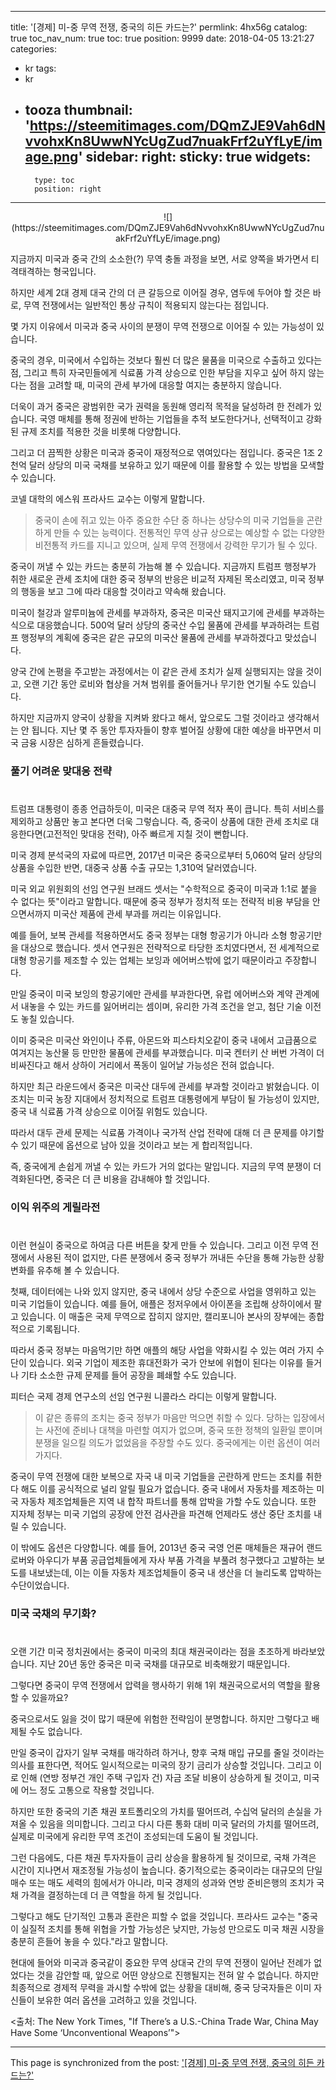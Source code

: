 
---
title: '[경제]   미-중 무역 전쟁, 중국의 히든 카드는?'
permlink: 4hx56g
catalog: true
toc_nav_num: true
toc: true
position: 9999
date: 2018-04-05 13:21:27
categories:
- kr
tags:
- kr
- tooza
thumbnail: 'https://steemitimages.com/DQmZJE9Vah6dNvvohxKn8UwwNYcUgZud7nuakFrf2uYfLyE/image.png'
sidebar:
    right:
        sticky: true
widgets:
    -
        type: toc
        position: right
---


<center>
![](https://steemitimages.com/DQmZJE9Vah6dNvvohxKn8UwwNYcUgZud7nuakFrf2uYfLyE/image.png)
</center>

지금까지 미국과 중국 간의 소소한(?) 무역 충돌 과정을 보면, 서로 양쪽을 봐가면서 티격태격하는 형국입니다. 
  
하지만 세계 2대 경제 대국 간의 더 큰 갈등으로 이어질 경우, 염두에 두어야 할 것은 바로, 무역 전쟁에서는 일반적인 통상 규칙이 적용되지 않는다는 점입니다.
  
몇 가지 이유에서 미국과 중국 사이의 분쟁이 무역 전쟁으로 이어질 수 있는 가능성이 있습니다. 
  
중국의 경우, 미국에서 수입하는 것보다 훨씬 더 많은 물품을 미국으로 수출하고 있다는 점, 그리고 특히 자국민들에게 식료품 가격 상승으로 인한 부담을 지우고 싶어 하지 않는다는 점을 고려할 때, 미국의 관세 부가에 대응할 여지는 충분하지 않습니다.
  
더욱이 과거 중국은 광범위한 국가 권력을 동원해 영리적 목적을 달성하려 한 전례가 있습니다. 국영 매체를 통해 정권에 반하는 기업들을 추적 보도한다거나, 선택적이고 강화된 규제 조치를 적용한 것을 비롯해 다양합니다. 
  
그리고 더 끔찍한 상황은 미국과 중국이 재정적으로 엮여있다는 점입니다. 중국은 1조 2천억 달러 상당의 미국 국채를 보유하고 있기 때문에 이를 활용할 수 있는 방법을 모색할 수 있습니다. 
  
코넬 대학의 에스워 프라사드 교수는 이렇게 말합니다.

>중국이 손에 쥐고 있는 아주 중요한 수단 중 하나는 상당수의 미국 기업들을 곤란하게 만들 수 있는 능력이다. 전통적인 무역 상규 상으로는 예상할 수 없는 다양한 비전통적 카드를 지니고 있으며, 실제 무역 전쟁에서 강력한 무기가 될 수 있다.

중국이 꺼낼 수 있는 카드는 충분히 가늠해 볼 수 있습니다.  지금까지 트럼프 행정부가 취한 새로운 관세 조치에 대한 중국 정부의 반응은 비교적 자제된 목소리였고, 미국 정부의 행동을 보고 그에 따라 대응할 것이라고 약속해 왔습니다.
  
미국이 철강과 알루미늄에 관세를 부과하자, 중국은 미국산 돼지고기에 관세를 부과하는 식으로 대응했습니다.  500억 달러 상당의 중국산 수입 물품에 관세를 부과하려는 트럼프 행정부의 계획에 중국은 같은 규모의 미국산 물품에 관세를 부과하겠다고 맞섰습니다. 
  
양국 간에 논평을 주고받는 과정에서는 이 같은 관세 조치가 실제 실행되지는 않을 것이고, 오랜 기간 동안 로비와 협상을 거쳐 범위를 줄어들거나 무기한 연기될 수도 있습니다.
  
하지만 지금까지 양국이 상황을 지켜봐 왔다고 해서, 앞으로도 그럴 것이라고 생각해서는 안 됩니다. 지난 몇 주 동안 투자자들이 향후 벌어질 상황에 대한 예상을 바꾸면서 미국 금융 시장은 심하게 흔들렸습니다.
  
### 풀기 어려운 맞대응 전략
#  
트럼프 대통령이 종종 언급하듯이, 미국은 대중국 무역 적자 폭이 큽니다.  특히 서비스를 제외하고 상품만 놓고 본다면 더욱 그렇습니다.   즉, 중국이 상품에 대한 관세 조치로 대응한다면(고전적인 맞대응 전략), 아주 빠르게 지칠 것이 뻔합니다.
  
미국 경제 분석국의 자료에 따르면, 2017년 미국은 중국으로부터 5,060억 달러 상당의 상품을 수입한 반면, 대중국 상품 수출 규모는 1,310억 달러였습니다. 
  
미국 외교 위원회의 선임 연구원 브래드 셋서는 "수학적으로 중국이 미국과 1:1로 붙을 수 없다는 뜻"이라고 말합니다.  때문에 중국 정부가 정치적 또는 전략적 비용 부담을 안으면서까지 미국산 제품에 관세 부과를 꺼리는 이유입니다. 
  
예를 들어, 보복 관세를 적용하면서도 중국 정부는 대형 항공기가 아니라 소형 항공기만을 대상으로 했습니다.  셋서 연구원은 전략적으로 타당한 조치였다면서, 전 세계적으로 대형 항공기를 제조할 수 있는 업체는 보잉과 에어버스밖에 없기 때문이라고 주장합니다. 
  
만일 중국이 미국 보잉의 항공기에만 관세를 부과한다면, 유럽 에어버스와 계약 관계에서 내놓을 수 있는 카드를 잃어버리는 셈이며, 유리한 가격 조건을 얻고, 첨단 기술 이전도 놓칠 있습니다.
  
이미 중국은 미국산 와인이나 주류, 아몬드와 피스타치오같이 중국 내에서 고급품으로 여겨지는 농산물 등 만만한 물품에 관세를 부과했습니다.  미국 켄터키 산 버번 가격이 더 비싸진다고 해서 상하이 거리에서 폭동이 일어날 가능성은 전혀 없습니다.
  
하지만 최근 라운드에서 중국은 미국산 대두에 관세를 부과할 것이라고 밝혔습니다.  이 조치는 미국 농장 지대에서 정치적으로 트럼프 대통령에게 부담이 될 가능성이 있지만, 중국 내 식료품 가격 상승으로 이어질 위험도 있습니다.  

따라서 대두 관세 문제는 식료품 가격이나 국가적 산업 전략에 대해 더 큰 문제를 야기할 수 있기 때문에 옵션으로 남아 있을 것이라고 보는 게 합리적입니다. 
  
즉, 중국에게 손쉽게 꺼낼 수 있는 카드가 거의 없다는 말입니다. 지금의 무역 분쟁이 더 격화된다면, 중국은 더 큰 비용을 감내해야 할 것입니다. 
  
### 이익 위주의 게릴라전
#  
이런 현실이 중국으로 하여금 다른 버튼을 찾게 만들 수 있습니다. 그리고 이전 무역 전쟁에서 사용된 적이 없지만, 다른 분쟁에서 중국 정부가 꺼내든 수단을 통해 가능한 상황 변화를 유추해 볼 수 있습니다. 
  
첫째, 데이터에는 나와 있지 않지만, 중국 내에서 상당 수준으로 사업을 영위하고 있는 미국 기업들이 있습니다.  예를 들어, 애플은 정저우에서 아이폰을 조립해 상하이에서 팔고 있습니다.  이 매출은 국제 무역으로 잡히지 않지만, 캘리포니아 본사의 장부에는 종합적으로 기록됩니다. 
  
따라서 중국 정부는 마음먹기만 하면 애플의 해당 사업을 약화시킬 수 있는 여러 가지 수단이 있습니다.  외국 기업이 제조한 휴대전화가 국가 안보에 위협이 된다는 이유를 들거나 기타 소소한 규제 문제를 들어 공장을 폐쇄할 수도 있습니다. 
  
피터슨 국제 경제 연구소의 선임 연구원 니콜라스 라디는 이렇게 말합니다.

>이 같은 종류의 조치는 중국 정부가 마음만 먹으면 취할 수 있다. 당하는 입장에서는 사전에 준비나 대책을 마련할 여지가 없으며, 중국 또한 정책의 일환일 뿐이며 분쟁을 일으킬 의도가 없었음을 주장할 수도 있다. 중국에게는 이런 옵션이 여러 가지다.

중국이 무역 전쟁에 대한 보복으로 자국 내 미국 기업들을 곤란하게 만드는 조치를 취한다 해도 이를 공식적으로 널리 알릴 필요가 없습니다.  중국 내에서 자동차를 제조하는 미국 자동차 제조업체들은 지역 내 합작 파트너를 통해 압박을 가할 수도 있습니다.  또한 지자체 정부는 미국 기업의 공장에 안전 검사관을 파견해 언제라도 생산 중단 조치를 내릴 수 있습니다.
  
이 밖에도 옵션은 다양합니다.  예를 들어, 2013년 중국 국영 언론 매체들은 재규어 랜드 로버와 아우디가 부품 공급업체들에게 자사 부품 가격을 부풀려 청구했다고 고발하는 보도를 내보냈는데, 이는 이들 자동차 제조업체들이 중국 내 생산을 더 늘리도록 압박하는 수단이었습니다.
  
### 미국 국채의 무기화?
#  
오랜 기간 미국 정치권에서는 중국이 미국의 최대 채권국이라는 점을 초조하게 바라보았습니다. 지난 20년 동안 중국은 미국 국채를 대규모로 비축해왔기 때문입니다. 
  
그렇다면 중국이 무역 전쟁에서 압력을 행사하기 위해 1위 채권국으로서의 역할을 활용할 수 있을까요? 
  
중국으로서도 잃을 것이 많기 때문에 위험한 전략임이 분명합니다. 하지만 그렇다고 배제될 수도 없습니다.
  
만일 중국이 갑자기 일부 국채를 매각하려 하거나, 향후 국채 매입 규모를 줄일 것이라는 의사를 표한다면, 적어도 일시적으로는 미국의 장기 금리가 상승할 것입니다.  그리고 이로 인해 (연방 정부건 개인 주택 구입자 건) 자금 조달 비용이 상승하게 될 것이고, 미국에 어느 정도 고통으로 작용할 것입니다. 
  
하지만 또한 중국의 기존 채권 포트폴리오의 가치를 떨어뜨려, 수십억 달러의 손실을 가져올 수 있음을 의미합니다.   그리고 다시 다른 통화 대비 미국 달러의 가치를 떨어뜨려, 실제로 미국에게 유리한 무역 조건이 조성되는데 도움이 될 것입니다. 
  
그런 다음에도, 다른 채권 투자자들이 금리 상승을 활용하게 될 것이므로, 국채 가격은 시간이 지나면서 재조정될 가능성이 높습니다.  중기적으로는 중국이라는 대규모의 단일 매수 또는 매도 세력의 힘에서가 아니라, 미국 경제의 성과와 연방 준비은행의 조치가 국채 가격을 결정하는데 더 큰 역할을 하게 될 것입니다. 
  
그렇다고 해도 단기적인 고통과 혼란은 피할 수 없을 것입니다. 프라사드 교수는 "중국이 실질적 조치를 통해 위협을 가할 가능성은 낮지만, 가능성 만으로도 미국 채권 시장을 충분히 흔들어 놓을 수 있다."라고 말합니다.
  
현대에 들어와 미국과 중국같이 중요한 무역 상대국 간의 무역 전쟁이 일어난 전례가 없었다는 것을 감안할 때, 앞으로 어떤 양상으로 진행될지는 전혀 알 수 없습니다. 하지만 최종적으로 경제적 무력을 과시할 수밖에 없는 상황을 대비해, 중국 당국자들은 이미 자신들이 보유한 여러 옵션을 고려하고 있을 것입니다.

<출처: The New York Times, "If There’s a U.S.-China Trade War, China May Have Some ‘Unconventional Weapons’">

- - -

This page is synchronized from the post: ['[경제]   미-중 무역 전쟁, 중국의 히든 카드는?'](https://steemit.com/@pius.pius/4hx56g)
